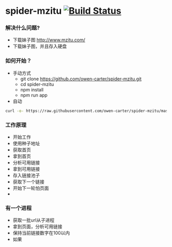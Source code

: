 # spider-mzitu [![Build Status](https://www.travis-ci.org/owen-carter/spider-mzitu.svg?branch=master)](https://www.travis-ci.org/owen-carter/spider-mzitu)

### 解决什么问题?
- 下载妹子图 http://www.mzitu.com/
- 下载妹子图，并且存入硬盘

### 如何开始？
- 手动方式
	- git clone https://github.com/owen-carter/spider-mzitu.git
	- cd spider-mzitu
	- npm install
	- npm run app
- 自动
```bash
curl -o- https://raw.githubusercontent.com/owen-carter/spider-mzitu/master/start.sh | bash
```

### 工作原理
- 开始工作
- 使用种子地址
- 获取首页
- 拿到首页
- 分析可用链接
- 拿到可用链接
- 存入链接池子
- 获取下一个链接
- 开始下一轮怕页面
-


### 有一个进程
- 获取一批url从子进程
- 拿到页面，分析可用链接
- 保持当前链接数字在100以内
- 如果